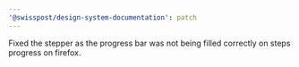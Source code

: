 ```yaml
---
'@swisspost/design-system-documentation': patch
---
```


Fixed the stepper as the progress bar was not being filled correctly on steps progress on firefox.
